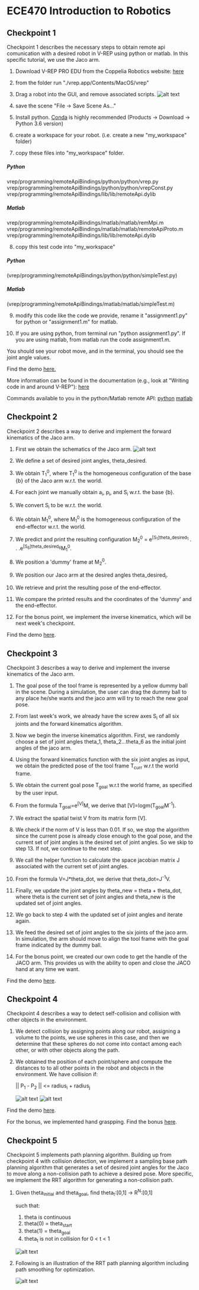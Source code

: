 # ECE470 Introduction to Robotics
## Checkpoint 1

Checkpoint 1 describes the necessary steps to obtain remote api comunication with a desired robot in V-REP using python or matlab.
In this specific tutorial, we use the Jaco arm.

1. Download V-REP PRO EDU from the Coppelia Robotics website: [here](http://www.coppeliarobotics.com)


2. from the folder run "./vrep.app/Contents/MacOS/vrep"

3. Drag a robot into the GUI, and remove associated scripts.
![alt text](https://github.com/axander89/ECE470/blob/master/imgs/assignmet1_1.png " remove child scripts")


4. save the scene "File -> Save Scene As..."

5. Install python. [Conda](https://www.anaconda.com) is highly recommended (Products -> Download -> Python 3.6 version)  

6. create a workspace for your robot. (i.e. create a new "my_workspace" folder)

7. copy these files into "my_workspace" folder.

##### Python
vrep/programming/remoteApiBindings/python/python/vrep.py
vrep/programming/remoteApiBindings/python/python/vrepConst.py
vrep/programming/remoteApiBindings/lib/lib/remoteApi.dylib

##### Matlab
vrep/programming/remoteApiBindings/matlab/matlab/remMpi.m
vrep/programming/remoteApiBindings/matlab/matlab/remoteApiProto.m
vrep/programming/remoteApiBindings/lib/lib/remoteApi.dylib

8. copy this test code into "my_workspace"

##### Python
(vrep/programming/remoteApiBindings/python/python/simpleTest.py) 

##### Matlab
(vrep/programming/remoteApiBindings/matlab/matlab/simpleTest.m)

9. modify this code like the code we provide, rename it "assignment1.py" for python or "assignment1.m" for matlab.

10. If you are using python, from terminal run "python assignment1.py".  If you are using matlab, from matlab run the code assignment1.m.

You should see your robot move, and in the terminal, you should see the joint angle values. 

Find the demo [here.](https://www.youtube.com/watch?v=sbDnvnmbf_Q)


More information can be found in the documentation (e.g., look at "Writing code in and around V-REP"): [here](http://www.coppeliarobotics.com/helpFiles/index.html)


Commands available to you in the python/Matlab remote API: [python](http://www.coppeliarobotics.com/helpFiles/en/remoteApiFunctionsPython.htm)
[matlab](http://www.coppeliarobotics.com/helpFiles/en/remoteApiFunctionsMatlab.htm)


## Checkpoint 2

Checkpoint 2 describes a way to derive and implement the forward kinematics of the Jaco arm. 

1. First we obtain the schematics of the Jaco arm. ![alt text](https://github.com/axander89/ECE470/blob/master/imgs/assignment2_1.png "schematics")

2. We define a set of desired joint angles, theta_desired.

3. We obtain T<sub>1</sub><sup>0</sup>, where T<sub>1</sub><sup>0</sup> is the homogeneous configuration of the base {b} of the Jaco arm w.r.t. the world.

4. For each joint we manually obtain a<sub>i</sub>, p<sub>i</sub>, and S<sub>i</sub> w.r.t. the base {b}.

5. We convert S<sub>i</sub> to be w.r.t. the world.

6. We obtain M<sub>1</sub><sup>0</sup>, where M<sub>1</sub><sup>0</sup> is the homogeneous configuration of the end-effector w.r.t. the world.

7. We predict and print the resulting configuration M<sub>2</sub><sup>0</sup> = e<sup>[S<sub>1</sub>]theta_desired<sub>1</sub></sup> . . .e<sup>[S<sub>6</sub>]theta_desired<sub>6</sub></sup>M<sub>1</sub><sup>0</sup>.

8. We position a 'dummy' frame at M<sub>2</sub><sup>0</sup>.

9. We position our Jaco arm at the desired angles theta_desired<sub>i</sub>.

10. We retrieve and print the resulting pose of the end-effector.

11. We compare the printed results and the coordinates of the 'dummy' and the end-effector.

12. For the bonus point, we implement the inverse kinematics, which will be next week's checkpoint.

Find the demo [here](https://youtu.be/UyVPlmozkV8).


## Checkpoint 3

Checkpoint 3 describes a way to derive and implement the inverse kinematics of the Jaco arm. 

1. The goal pose of the tool frame is represented by a yellow dummy ball in the scene. During a simulation, the user can drag the dummy ball to any place he/she wants and the jaco arm will try to reach the new goal pose.

2. From last week's work, we already have the screw axes S<sub>i</sub> of all six joints and the forward kinematics algorithm.

3. Now we begin the inverse kinematics algorithm. First, we randomly choose a set of joint angles theta_1, theta_2...theta_6 as the initial joint angles of the jaco arm.

4. Using the forward kinematics function with the six joint angles as input, we obtain the predicted pose of the tool frame T<sub>curr</sub> w.r.t the world frame.

5. We obtain the current goal pose T<sub>goal</sub> w.r.t the world frame, as specified by the user input.

6. From the formula T<sub>goal</sub>=e<sup>[V]</sup>M, we derive that [V]=logm(T<sub>goal</sub>M<sup>-1</sup>).

7. We extract the spatial twist V from its matrix form [V].

8. We check if the norm of V is less than 0.01. If so, we stop the algorithm since the current pose is already close enough to the goal pose, and the current set of joint angles is the desired set of joint angles. So we skip to step 13. If not, we continue to the next step.

9. We call the helper function to calculate the space jacobian matrix J associated with the current set of joint angles.

10. From the formula V=J*theta_dot, we derive that theta_dot=J<sup>-1</sup>V.

11. Finally, we update the joint angles by theta_new = theta + theta_dot, where theta is the current set of joint angles and theta_new is the updated set of joint angles.

12. We go back to step 4 with the updated set of joint angles and iterate again.

13. We feed the desired set of joint angles to the six joints of the jaco arm. In simulation, the arm should move to align the tool frame with the goal frame indicated by the dummy ball.

14. For the bonus point, we created our own code to get the handle of the JACO arm. This provides us with the ability to open and close the JACO hand at any time we want. 

Find the demo [here](https://youtu.be/3RZ7FuynWso).



## Checkpoint 4

Checkpoint 4 describes a way to detect self-collision and collision with other objects in the environment.

1. We detect collision by assigning points along our robot, assigning a volume to the points, we use spheres in this case, and then we determine that these spheres do not come into contact among each other, or with other objects along the path.

2. We obtained the position of each point/sphere and compute the distances to  to all other points in the robot and objects in the environment. We have collision if:

    || P<sub>1</sub> - P<sub>2</sub> || <= radius<sub>i</sub> + radius<sub>j</sub>
    
    
    ![alt text](https://github.com/axander89/ECE470/blob/master/imgs/Collision1.png  "Collision1")
    ![alt text](https://github.com/axander89/ECE470/blob/master/imgs/Collision2.png "Collision2")
    
Find the demo [here](https://www.youtube.com/watch?v=TOIL0BH2obo&feature=youtu.be).

For the bonus, we implemented hand graspping. Find the bonus [here](https://www.youtube.com/watch?v=PDSB02fIcXc&feature=youtu.be).


## Checkpoint 5

Checkpoint 5 implements path planning algorithm. Building up from checkpoint 4 with collision detection, we implement a sampling base path planning algorithm that generates a set of desired joint angles for the Jaco to move  along a  non-collision path to achieve a desired pose. More specific, we implement the RRT algorithm for generating a non-collision path.

1. Given theta<sub>initial</sub> and theta<sub>goal</sub>, find theta<sub>t</sub>:[0,1] -> R<sup>N</sup>:[0,1] 

    such that:
    1. theta is continuous
    2. theta(0) = theta<sub>start</sub>
    3. theta(1) = theta<sub>goal</sub>
    4. theta<sub>t</sub> is not in collision for 0 < t < 1
    
    ![alt text](https://github.com/axander89/ECE470/blob/master/imgs/PathPlanning.png "PathPlanning")

2. Following is an illustration of the RRT path planning algorithm including path smoothing for optimization.

    ![alt text](https://github.com/axander89/ECE470/blob/master/imgs/PathPlanning2.png "PathPlanning1")
    




